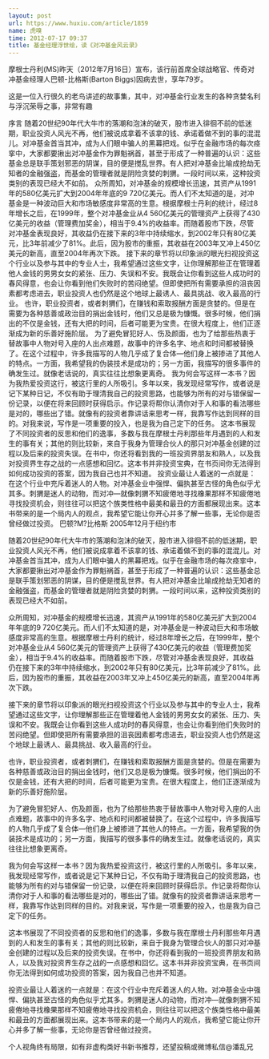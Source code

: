 ```yaml
---
layout: post
url: https://www.huxiu.com/article/1859
name: 虎嗅
time: 2012-07-17 09:37
title: 基金经理浮世绘，读《对冲基金风云录》
---
```

摩根士丹利(MS)昨天（2012年7月16日）宣布，该行前首席全球战略官、传奇对冲基金经理人巴顿-比格斯(Barton Biggs)因病去世，享年79岁。

这是一位入行很久的老鸟讲述的故事集，其中，对冲基金行业发生的各种贪婪名利与浮沉荣辱之事，非常有趣

序言 随着20世纪90年代大牛市的落潮和泡沫的破灭，股市进入徘徊不前的低迷期，职业投资人风光不再，他们被说成拿着不该拿的钱、承诺着做不到的事的混混儿。对冲基金首当其冲，成为人们眼中骗人的黑幕把戏。似乎在金融市场的每次痉挛中，大家都要揪出对冲基金作为罪魁祸首，甚至于形成了一种普遍的认识：这些基金总是联手策划邪恶的阴谋，目的便是搅乱世界。有人把对冲基金比喻成抢劫无知者的金融强盗，而基金的管理者就是阴险贪婪的刺猬。一段时间以来，这种投资类别的表现已经大不如前。 众所周知，对冲基金的规模增长迅速，其资产从1991年的580亿美元扩大到2004年年底的9 720亿美元。而人们不太知道的是，对冲基金是一种波动巨大和市场敏感度非常高的生意。根据摩根士丹利的统计，经过8年增长之后，在1999年，整个对冲基金业从4 560亿美元的管理资产上获得了430亿美元的收益（管理费加奖金），相当于9.4%的收益率。而随着股市下跌，尽管对冲基金表现良好，其收益仍在接下来的3年中持续缩水，到2002年只有80亿美元，比3年前减少了81%。此后，因为股市的重振，其收益在2003年又冲上450亿美元的新高，直至2004年再次下跌。 接下来的章节将以印象派的眼光扫视投资这个行业以及参与其中的专业人士，我希望通过这些文字，让你理解那些正在管理着他人金钱的男男女女的紧张、压力、失误和不安。我既会让你看到这些人成功时的春风得意，也会让你看到他们失败时的苦闷绝望。但即使把所有需要承担的沮丧因素都考虑进去，职业投资人也仍然是这个地球上最诱人、最具挑战、收入最高的行业。 也许，职业投资者，或者刺猬们，在赚钱和索取报酬方面是贪婪的。但是在需要为各种慈善或政治目的捐出金钱时，他们又总是极为慷慨。很多时候，他们捐出的不仅是金钱，还有大把的时间，后者可能更为宝贵。在很大程度上，他们正逐渐成为新的乐善好施阶层。 为了避免冒犯好人、伤及颜面，也为了给那些热衷于替故事中人物对号入座的人出点难题，故事中的许多名字、地点和时间都被替换了。在这个过程中，许多我描写的人物几乎成了复合体—他们身上被掺进了其他人的特点。一方面，我希望我的伪装技术是成功的；另一方面，我描写的很多事件的确发生过。就像老话说的，真实往往比想象更离奇。 我为何会写这样一本书？因为我热爱投资这行，被这行里的人所吸引。多年以来，我发现经常写作，或者说是记下某种日记，不仅有助于理清我自己的投资思路，也能够为所有的对与错保留一份记录，以便在将来回顾时获得启示。作记录将帮你认清你对于人和事的看法哪些是对的，哪些出了错。就像有的投资者靠讲话来思考一样，我靠写作达到同样的目的。对我来说，写作是一项重要的投入，也是我为自己定下的任务。 这本书展现了不同投资者的反思和他们的逸事，多数与我在摩根士丹利那些年月遇到的人和发生的事有关；其他的则比较新，来自于我身为管理合伙人的那只对冲基金创建的过程以及后来的投资失误。在书中，你还将看到我的一班投资界朋友和熟人，以及我对投资界生存之战的一点感想和回忆。这本书并非投资宝典，在书页间你无法得到如何成功投资的答案，因为我自己也并不知道。 投资业最让人着迷的一点就是：在这个行业中充斥着迷人的人物。对冲基金业中强悍、偏执甚至古怪的角色似乎尤其多。刺猬是迷人的动物，而对冲—就像刺猬不知疲倦地寻找橡果那样不知疲倦地寻找投资机会，则往往可以把这个族类性格中最美和最丑的方面都展现出来。这本书带来的是一个局内人的观点，我希望它能让你开心并多了解一些事，无论你是否曾经做过投资。 巴顿?M?比格斯 2005年12月于纽约市

随着20世纪90年代大牛市的落潮和泡沫的破灭，股市进入徘徊不前的低迷期，职业投资人风光不再，他们被说成拿着不该拿的钱、承诺着做不到的事的混混儿。对冲基金首当其冲，成为人们眼中骗人的黑幕把戏。似乎在金融市场的每次痉挛中，大家都要揪出对冲基金作为罪魁祸首，甚至于形成了一种普遍的认识：这些基金总是联手策划邪恶的阴谋，目的便是搅乱世界。有人把对冲基金比喻成抢劫无知者的金融强盗，而基金的管理者就是阴险贪婪的刺猬。一段时间以来，这种投资类别的表现已经大不如前。

众所周知，对冲基金的规模增长迅速，其资产从1991年的580亿美元扩大到2004年年底的9 720亿美元。而人们不太知道的是，对冲基金是一种波动巨大和市场敏感度非常高的生意。根据摩根士丹利的统计，经过8年增长之后，在1999年，整个对冲基金业从4 560亿美元的管理资产上获得了430亿美元的收益（管理费加奖金），相当于9.4%的收益率。而随着股市下跌，尽管对冲基金表现良好，其收益仍在接下来的3年中持续缩水，到2002年只有80亿美元，比3年前减少了81%。此后，因为股市的重振，其收益在2003年又冲上450亿美元的新高，直至2004年再次下跌。

接下来的章节将以印象派的眼光扫视投资这个行业以及参与其中的专业人士，我希望通过这些文字，让你理解那些正在管理着他人金钱的男男女女的紧张、压力、失误和不安。我既会让你看到这些人成功时的春风得意，也会让你看到他们失败时的苦闷绝望。但即使把所有需要承担的沮丧因素都考虑进去，职业投资人也仍然是这个地球上最诱人、最具挑战、收入最高的行业。

也许，职业投资者，或者刺猬们，在赚钱和索取报酬方面是贪婪的。但是在需要为各种慈善或政治目的捐出金钱时，他们又总是极为慷慨。很多时候，他们捐出的不仅是金钱，还有大把的时间，后者可能更为宝贵。在很大程度上，他们正逐渐成为新的乐善好施阶层。

为了避免冒犯好人、伤及颜面，也为了给那些热衷于替故事中人物对号入座的人出点难题，故事中的许多名字、地点和时间都被替换了。在这个过程中，许多我描写的人物几乎成了复合体—他们身上被掺进了其他人的特点。一方面，我希望我的伪装技术是成功的；另一方面，我描写的很多事件的确发生过。就像老话说的，真实往往比想象更离奇。

我为何会写这样一本书？因为我热爱投资这行，被这行里的人所吸引。多年以来，我发现经常写作，或者说是记下某种日记，不仅有助于理清我自己的投资思路，也能够为所有的对与错保留一份记录，以便在将来回顾时获得启示。作记录将帮你认清你对于人和事的看法哪些是对的，哪些出了错。就像有的投资者靠讲话来思考一样，我靠写作达到同样的目的。对我来说，写作是一项重要的投入，也是我为自己定下的任务。

这本书展现了不同投资者的反思和他们的逸事，多数与我在摩根士丹利那些年月遇到的人和发生的事有关；其他的则比较新，来自于我身为管理合伙人的那只对冲基金创建的过程以及后来的投资失误。在书中，你还将看到我的一班投资界朋友和熟人，以及我对投资界生存之战的一点感想和回忆。这本书并非投资宝典，在书页间你无法得到如何成功投资的答案，因为我自己也并不知道。

投资业最让人着迷的一点就是：在这个行业中充斥着迷人的人物。对冲基金业中强悍、偏执甚至古怪的角色似乎尤其多。刺猬是迷人的动物，而对冲—就像刺猬不知疲倦地寻找橡果那样不知疲倦地寻找投资机会，则往往可以把这个族类性格中最美和最丑的方面都展现出来。这本书带来的是一个局内人的观点，我希望它能让你开心并多了解一些事，无论你是否曾经做过投资。

个人视角终有局限，如有非虚构类好书新书推荐，还望投稿或微博私信@潘乱兄

